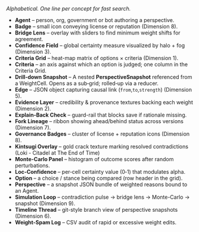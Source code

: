 _Alphabetical. One line per concept for fast search._

- **Agent** – person, org, government or bot authoring a perspective.
- **Badge** – small icon conveying license or reputation (Dimension 8).
- **Bridge Lens** – overlay with sliders to find minimum weight shifts for agreement.
- **Confidence Field** – global certainty measure visualized by halo + fog (Dimension 3).
- **Criteria Grid** – heat-map matrix of options × criteria (Dimension 1).
- **Criteria** – an axis against which an option is judged; one column in the Criteria Grid.
- **Drill‑down Snapshot** – A nested **PerspectiveSnapshot** referenced from a WeightCell. Opens as a sub‑grid; rolled‑up via a reducer.
- **Edge** – JSON object capturing causal link (`from`,`to`,`strength`) (Dimension 5).
- **Evidence Layer** – credibility & provenance textures backing each weight (Dimension 2).
- **Explain-Back Check** – guard-rail that blocks save if rationale missing.
- **Fork Lineage** – ribbon showing ahead/behind status across versions (Dimension 7).
- **Governance Badges** – cluster of license + reputation icons (Dimension 8).
- **Kintsugi Overlay** – gold crack texture marking resolved contradictions (Loki - Citadel at The End of Time)
- **Monte-Carlo Panel** – histogram of outcome scores after random perturbations.
- **Loc‑Confidence** – per‑cell certainty value (0‑1) that modulates alpha.
- **Option** – a choice / stance being compared (row header in the grid).
- **Perspective** – a snapshot JSON bundle of weighted reasons bound to an Agent.
- **Simulation Loop** – contradiction pulse → bridge lens → Monte-Carlo → snapshot (Dimension 9).
- **Timeline Thread** – git-style branch view of perspective snapshots (Dimension 6).
- **Weight-Spam Log** – CSV audit of rapid or excessive weight edits.